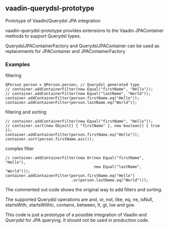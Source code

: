 ## vaadin-querydsl-prototype

Prototype of Vaadin/Querydsl JPA integration

vaadin-querydsl-prototype provides extensions to the Vaadin JPAContainer methods to support Querydsl types.

QuerydslJPAContainerFactory and QuerydslJPAContainer can be used as replacements for JPAContainer and JPAContainerFactory

### Examples

filtering

    QPerson person = QPerson.person; // Querydsl generated type
    // container.addContainerFilter(new Equal("firstName", "Hello"));
    // container.addContainerFilter(new Equal("lastName", "World"));
    container.addContainerFilter(person.firstName.eq("Hello"));
    container.addContainerFilter(person.lastName.eq("World"));
    
filtering and sorting    

    // container.addContainerFilter(new Equal("firstName", "Hello"));
    // container.sort(new Object[] { "firstName" }, new boolean[] { true });
    container.addContainerFilter(person.firstName.eq("Hello"));
    container.sort(person.firstName.asc());
    
complex filter

    // container.addContainerFilter(new Or(new Equal("firstName", "Hello"), 
                                           new Equal("lastName", "World")));
    container.addContainerFilter(person.firstName.eq("Hello")
                                 .or(person.lastName.eq("World")));
                                        

The commented out code shows the original way to add filters and sorting.

The supported Querydsl operations are and, or, not, like, eq, ne, isNull, startsWith,
startsWithIc, contains, between, lt, gt, loe and goe.

This code is just a prototype of a possible integration of Vaadin and Querydsl for JPA querying. It should not be used in production code.
